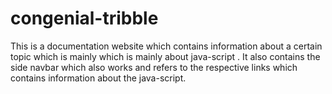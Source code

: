 # congenial-tribble
This is a documentation website which contains information about a certain topic which is mainly which is mainly about java-script . It also contains the side navbar which also works and refers to the respective links which contains information about the java-script.
